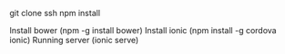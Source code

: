 git clone ssh
npm install

Install bower (npm -g install bower)
Install ionic (npm install -g cordova ionic)
Running server (ionic serve)
